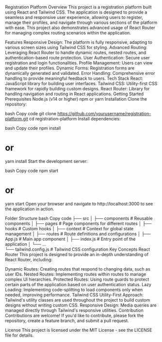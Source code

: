 
Registration Platform
Overview
This project is a registration platform built using React and Tailwind CSS. The application is designed to provide a seamless and responsive user experience, allowing users to register, manage their profiles, and navigate through various sections of the platform with ease. This project also demonstrates advanced usage of React Router for managing complex routing scenarios within the application.

Features
Responsive Design: The platform is fully responsive, adapting to various screen sizes using Tailwind CSS for styling.
Advanced Routing: Leveraging React Router to handle dynamic routes, nested routes, and authentication-based route protection.
User Authentication: Secure user registration and login functionalities.
Profile Management: Users can view and update their profiles.
Dynamic Forms: Registration forms are dynamically generated and validated.
Error Handling: Comprehensive error handling to provide meaningful feedback to users.
Tech Stack
React: JavaScript library for building user interfaces.
Tailwind CSS: Utility-first CSS framework for rapidly building custom designs.
React Router: Library for handling navigation and routing in React applications.
Getting Started
Prerequisites
Node.js (v14 or higher)
npm or yarn
Installation
Clone the repository:

bash
Copy code
git clone https://github.com/yourusername/registration-platform.git
cd registration-platform
Install dependencies:

bash
Copy code
npm install
# or
yarn install
Start the development server:

bash
Copy code
npm start
# or
yarn start
Open your browser and navigate to http://localhost:3000 to see the application in action.

Folder Structure
bash
Copy code
├── src
│   ├── components       # Reusable components
│   ├── pages            # Page components for different routes
│   ├── hooks            # Custom hooks
│   ├── context          # Context for global state management
│   ├── routes           # Route definitions and configurations
│   ├── App.js           # Main app component
│   ├── index.js         # Entry point of the application
│   └── ...              
└── tailwind.config.js   # Tailwind CSS configuration
Key Concepts
React Router
This project is designed to provide an in-depth understanding of React Router, including:

Dynamic Routes: Creating routes that respond to changing data, such as user IDs.
Nested Routes: Implementing routes within routes to manage complex UI hierarchies.
Protected Routes: Using route guards to protect certain parts of the application based on user authentication status.
Lazy Loading: Implementing code-splitting to load components only when needed, improving performance.
Tailwind CSS
Utility-First Approach: Tailwind's utility classes are used throughout the project to build custom designs without writing custom CSS.
Responsive Design: Media queries are managed directly through Tailwind's responsive utilities.
Contribution
Contributions are welcome! If you'd like to contribute, please fork the repository, create a feature branch, and submit a pull request.

License
This project is licensed under the MIT License - see the LICENSE file for details.

